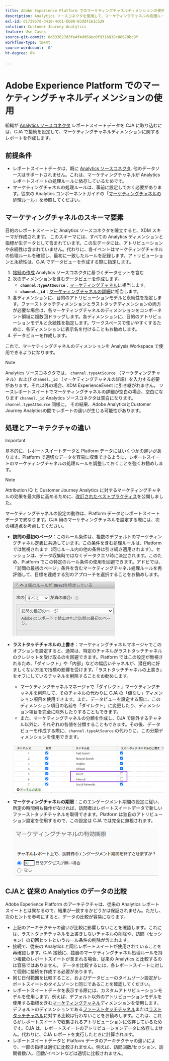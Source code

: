 ```yaml
---
title: Adobe Experience Platform でのマーケティングチャネルディメンションの使用
description: Analytics ソースコネクタを使用して、マーケティングチャネルの処理ルールをAdobe Experience Platformに取り込みます。
exl-id: d1739b7d-3410-4c61-bb08-03dd4161c529
solution: Customer Journey Analytics
feature: Use Cases
source-git-commit: 8d333627d3fe4f4dd68ec0f9316838c88678bc0f
workflow-type: tm+mt
source-wordcount: '0'
ht-degree: 0%

---
```


# Adobe Experience Platform でのマーケティングチャネルディメンションの使用

組織が [Analytics ソースコネクタ](https://experienceleague.adobe.com/docs/experience-platform/sources/connectors/adobe-applications/analytics.html?lang=ja) レポートスイートデータを CJA に取り込むには、CJA で接続を設定して、マーケティングチャネルディメンションに関するレポートを作成します。

## 前提条件

* レポートスイートデータは、既に [Analytics ソースコネクタ](https://experienceleague.adobe.com/docs/experience-platform/sources/connectors/adobe-applications/analytics.html). 他のデータソースはサポートされません。これは、マーケティングチャネルが Analytics レポートスイートの処理ルールに依存しているためです。
* マーケティングチャネルの処理ルールは、事前に設定しておく必要があります。従来の Analytics コンポーネントガイドの「[マーケティングチャネルの処理ルール](https://experienceleague.adobe.com/docs/analytics/components/marketing-channels/c-rules.html?lang=ja)」を参照してください。

## マーケティングチャネルのスキーマ要素

目的のレポートスイートに Analytics ソースコネクタを確立すると、XDM スキーマが作成されます。 このスキーマには、すべての Analytics ディメンションと指標が生データとして含まれています。この生データには、アトリビューションや永続性は含まれていません。代わりに、各イベントはマーケティングチャネルの処理ルールを確認し、最初に一致したルールを記録します。アトリビューションと永続性は、CJA でデータビューを作成する際に指定します。

1. [接続の作成](/help/connections/create-connection.md) Analytics ソースコネクタに基づくデータセットを含む
2. 次のディメンションを含む[データビューを作成](/help/data-views/create-dataview.md)します。
   * **`channel.typeAtSource`**：[マーケティングチャネル](https://experienceleague.adobe.com/docs/analytics/components/dimensions/marketing-channel.html?lang=ja)に相当します。
   * **`channel._id`**：[マーケティングチャネルの詳細](https://experienceleague.adobe.com/docs/analytics/components/dimensions/marketing-detail.html?lang=ja)に相当します。
3. 各ディメンションに、目的のアトリビューションモデルと永続性を指定します。ファーストタッチディメンションとラストタッチディメンションの両方が必要な場合は、各マーケティングチャネルのディメンションをコンポーネント領域に複数回ドラッグします。各ディメンションに、目的のアトリビューションモデルと永続性を指定します。ワークスペースで使いやすくするために、各ディメンションに表示名を付けることもお勧めします。
4. データビューを作成します。

これで、マーケティングチャネルのディメンションを Analysis Workspace で使用できるようになります。

>[!NOTE]
>
> Analytics ソースコネクタでは、 `channel.typeAtSource` （マーケティングチャネル）および `channel._id` （マーケティングチャネルの詳細）を入力する必要があります。それ以外の場合、XDM ExperienceEvent に引き継がれません。 ソースレポートスイートでマーケティングチャネルの詳細が空白の場合、空白になります `channel._id` Analytics ソースコネクタは空白になります。 `channel.typeAtSource` 同様に。 その結果、Adobe AnalyticsとCustomer Journey Analyticsの間でレポートの違いが生じる可能性があります。

## 処理とアーキテクチャの違い

>[!IMPORTANT]
>
>基本的に、レポートスイートデータと Platform データにはいくつかの違いがあります。Platform で適切なデータを容易に収集できるように、レポートスイートのマーケティングチャネルの処理ルールを調整しておくことを強くお勧めします。

>[!NOTE]
>
>Attribution IQ と Customer Journey Analytics に対するマーケティングチャネルの効果を最大限に高めるために、[改訂されたベストプラクティス](https://experienceleague.adobe.com/docs/analytics/components/marketing-channels/mchannel-best-practices.html?lang=ja)を公開しました。

マーケティングチャネルの設定の動作は、Platform データとレポートスイートデータで異なります。CJA 用のマーケティングチャネルを設定する際には、次の相違点を考慮してください。

* **訪問の最初のページ**：このルール条件は、複数のデフォルトのマーケティングチャネル定義に共通しています。この条件を含む処理ルールは、Platform では無視されます（同じルール内の他の条件は引き続き適用されます）。セッションは、データ収集時ではなくデータクエリ時に決定されます。このため、Platform でこの特定のルール条件の使用を回避できます。アドビでは、「訪問の最初のページ」条件を含むマーケティングチャネル処理ルールを再評価して、目標を達成する別のアプローチを選択することをお勧めします。

   ![訪問の最初のページ](assets/first-page-of-visit.png)

* **ラストタッチチャネルの上書き**：マーケティングチャネルマネージャでこのオプションを設定すると、通常は、特定のチャネルがラストタッチチャネルのクレジットを受け取るのを回避できます。Platform ではこの設定が無視されるため、「ダイレクト」や「内部」などの幅広いチャネルが、潜在的に好ましくない方法で指標の影響を受けます。「ラストタッチチャネルの上書き」をオフにしているチャネルを削除することをお勧めします。
   * マーケティングチャネルマネージャで「ダイレクト」マーケティングチャネルを削除して、そのチャネルの代わりに CJA の「値なし」ディメンション項目を使用できます。また、データビューを設定する際に、このディメンション項目の名前を「ダイレクト」に変更したり、ディメンション項目を完全に除外したりすることもできます。
   * また、マーケティングチャネルの分類を作成し、CJA で除外するチャネル以外に、それぞれの各値を分類することもできます。その後、データビューを作成する際に、`channel.typeAtSource` の代わりに、この分類ディメンションを使用できます。

   ![ラストタッチチャネルの上書き](assets/override-last-touch-channel.png)

* **マーケティングチャネルの期限**：このエンゲージメント期間の設定に従い、所定の時間何も操作がなければ、訪問者はレポートスイートデータで新しいファーストタッチチャネルを取得できます。Platform は独自のアトリビューション設定を使用するので、この設定は CJA では完全に無視されます。

   ![マーケティングチャネルの有効期限](assets/marketing-channel-expiration.png)

## CJAと 従来の Analytics のデータの比較

Adobe Experience Platform のアーキテクチャは、従来の Analytics レポートスイートとは異なるので、結果が一致するかどうかは保証されません。ただし、次のヒントを参考にすると、データの比較が容易になります。

* 上記のアーキテクチャの違いが比較に影響しないことを確認します。これには、ラストタッチチャネルを上書きしないチャネルの削除や、訪問（セッション）の初回ヒットというルール条件の削除が含まれます。
* 接続で、従来の Analytics と同じレポートスイートが使用されていることを再確認します。CJA 接続に、独自のマーケティングチャネル処理ルールを持つ複数のレポートスイートが含まれる場合、従来の Analytics と比較するのは容易ではありません。 データを比較するには、各レポートスイートに対して個別に接続を作成する必要があります。
* 同じ日付範囲を比較すること、およびデータビューのタイムゾーン設定がレポートスイートのタイムゾーンと同じであることを確認してください。
* レポートスイートデータを表示する際には、カスタムアトリビューションモデルを使用します。例えば、デフォルト以外のアトリビューションモデルを使用する指標を含む[マーケティングチャネル](https://experienceleague.adobe.com/docs/analytics/components/dimensions/marketing-channel.html)ディメンションを使用します。デフォルトのディメンションである[ファーストタッチチャネル](https://experienceleague.adobe.com/docs/analytics/components/dimensions/first-touch-channel.html?lang=ja)または[ラストタッチチャネル](https://experienceleague.adobe.com/docs/analytics/components/dimensions/last-touch-channel.html?lang=ja)に対する比較は行わないことをお勧めします。これは、これらがレポートスイートで収集されるアトリビューションに依存しているためです。CJA は、レポートスイートのアトリビューションデータに依存しません。代わりに、CJA レポートを実行したときに計算されます。
* レポートスイートデータと Platform データのアーキテクチャの違いにより、一部の指標は適切に比較されません。例えば、訪問回数/セッション、訪問者数/人、回数/イベントなどは適切に比較されません。
